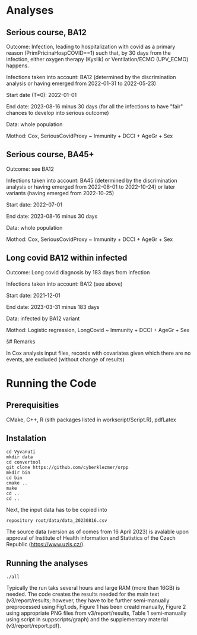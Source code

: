 # Analyses

## Serious course, BA12

Outcome: Infection, leading to hospitalization with covid as a primary reason (PrimPricinaHospCOVID==1) such that, by 30 days from the infection, either oxygen therapy (Kyslik) or Ventilation/ECMO (UPV_ECMO) happens.

Infections taken into account: BA12 (determined by the discrimination analysis or having emerged from 2022-01-31 to 2022-05-23)

Start date (T=0): 2022-01-01 

End date: 2023-08-16 minus 30 days (for all the infections to have "fair" chances to develop into serious outcome)

Data: whole population

Mothod: Cox, SeriousCovidProxy ~ Immunity + DCCI + AgeGr + Sex


## Serious course, BA45+

Outcome: see BA12

Infections taken into account: BA45 (determined by the discrimination analysis or having emerged from 2022-08-01 to 2022-10-24) or later variants (having emerged from 2022-10-25)

Start date: 2022-07-01 

End date: 2023-08-16 minus 30 days 

Data: whole population

Mothod: Cox, SeriousCovidProxy ~ Immunity + DCCI + AgeGr + Sex

## Long covid BA12 within infected

Outcome: Long covid diagnosis by 183 days from infection

Infections taken into account: BA12 (see above)

Start date: 2021-12-01 

End date: 2023-03-31 minus 183 days 

Data: infected by BA12 variant

Mothod: Logistic regression, LongCovid ~ Immunity + DCCI + AgeGr + Sex


š# Remarks

In Cox analysis input files, records with covariates given which there are no events, are excluded (without change of results)


# Running the Code

## Prerequisities

CMake, C++, R (sith packages listed in workscript/Script.R), pdfLatex


## Instalation

```
cd Vyvanuti
mkdir data
cd convertool
git clone https://github.com/cyberklezmer/orpp
mkdir bin
cd bin
cmake .. 
make
cd ..
cd ..
```

Next, the input data has to be copied into 
```
repository root/data/data_20230816.csv
```
The source data (version as of comes from 16 April 2023) is avalable upon approval of Institute of Health information and Statistics of the Czech Republic (https://www.uzis.cz/). 


## Running the analyses

```
./all
```

Typically the run taks several hours and large RAM (more than 16GB) is needed. The code creates the results needed for the main text (v3/report/results; however, they have to be further semi-manually preprocessed using Fig1.ods, Figure 1 has been creatd manually, Figure 2 using appropriate PNG files from v3/report/results, Table 1 semi-manually using script in suppscripts/graph) and the supplementary material (v3/report/report.pdf). 



